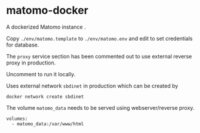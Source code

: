 # matomo-docker

A dockerized Matomo instance .

Copy `./env/matomo.template` to `./env/matomo.env` and edit to set credentials for database.

The `proxy` service section has been commented out to use external reverse proxy in production.

Uncomment to run it locally.

Uses external network `sbdinet` in production which can be created by

`docker network create sbdinet`

The volume `matomo_data` needs to be served using webserver/reverse proxy.

```
volumes:
  - matomo_data:/var/www/html
```
